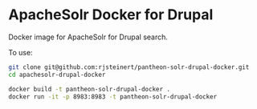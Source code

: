 ApacheSolr Docker for Drupal
==============

Docker image for ApacheSolr for Drupal search.


To use:
```sh
git clone git@github.com:rjsteinert/pantheon-solr-drupal-docker.git
cd apachesolr-drupal-docker

docker build -t pantheon-solr-drupal-docker .
docker run -it -p 8983:8983 -t pantheon-solr-drupal-docker
```
